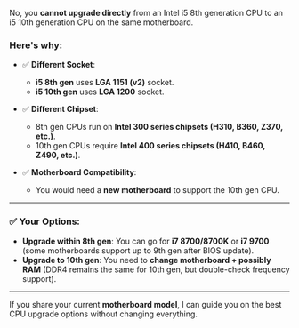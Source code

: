 No, you **cannot upgrade directly** from an Intel i5 8th generation CPU to an i5 10th generation CPU on the same motherboard.

### Here's why:

* ✅ **Different Socket**:

  * **i5 8th gen** uses **LGA 1151 (v2)** socket.
  * **i5 10th gen** uses **LGA 1200** socket.
* ✅ **Different Chipset**:

  * 8th gen CPUs run on **Intel 300 series chipsets (H310, B360, Z370, etc.)**.
  * 10th gen CPUs require **Intel 400 series chipsets (H410, B460, Z490, etc.)**.
* ✅ **Motherboard Compatibility**:

  * You would need a **new motherboard** to support the 10th gen CPU.

---

### ✅ Your Options:

* **Upgrade within 8th gen**: You can go for **i7 8700/8700K** or **i7 9700** (some motherboards support up to 9th gen after BIOS update).
* **Upgrade to 10th gen**: You need to **change motherboard + possibly RAM** (DDR4 remains the same for 10th gen, but double-check frequency support).

---

If you share your current **motherboard model**, I can guide you on the best CPU upgrade options without changing everything.
